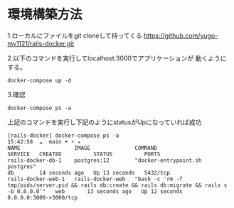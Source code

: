 # 環境構築方法

1.ローカルにファイルをgit cloneして持ってくる
https://github.com/yugo-my1121/rails-docker.git

2.以下のコマンドを実行してlocalhost:3000でアプリケーションが 動くようにする。

```
docker-compose up -d

```

3.確認
```
docker-compose ps -a
```
上記のコマンドを実行し下記のようにstatusがUpになっていれば成功
```
[rails-docker] docker-compose ps -a                                                                                                                                                15:42:58  ☁  main ☂ ⚡ ✭
NAME                 IMAGE              COMMAND                                                                                              SERVICE   CREATED          STATUS          PORTS
rails-docker-db-1    postgres:12        "docker-entrypoint.sh postgres"                                                                      db        14 seconds ago   Up 13 seconds   5432/tcp
rails-docker-web-1   rails-docker-web   "bash -c 'rm -f tmp/pids/server.pid && rails db:create && rails db:migrate && rails s -b 0.0.0.0'"   web       13 seconds ago   Up 12 seconds   0.0.0.0:3000->3000/tcp

```
